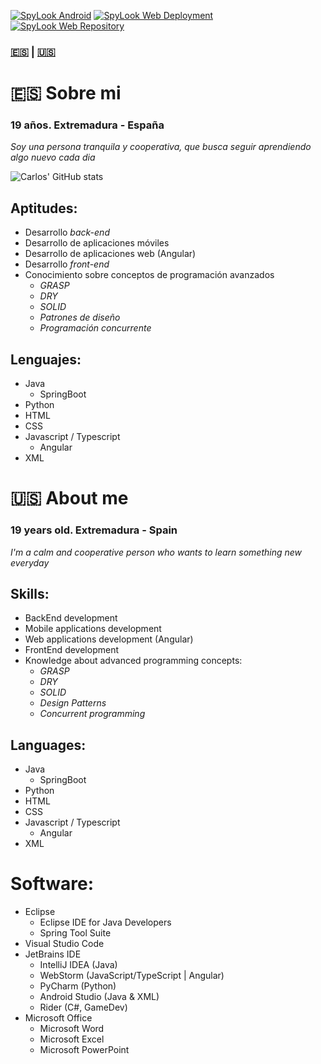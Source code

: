 
[![SpyLook Android](https://img.shields.io/badge/SpyLook%20-%20Android%20-%20green?logo=android&logoColor=green&labelColor=black)](https://github.com/cdominguezh06/spylook)
[![SpyLook Web Deployment](https://img.shields.io/badge/SpyLook%20Web%20-%20Deployment-%20black?logo=angular&logoColor=red&labelColor=purple)](https://imcoguu.github.io/spylook-web/)
[![SpyLook Web Repository](https://img.shields.io/badge/SpyLook%20Web%20-%20Repository%20-%20blue?logo=github&labelColor=black)](https://github.com/cdominguezh06/spylook-web/)

### [🇪🇸](#sobre-mi) | [🇺🇸](#about-me)

# 🇪🇸 Sobre mi

### 19 años. Extremadura - España
*Soy una persona tranquila y cooperativa, que busca seguir aprendiendo algo nuevo cada dia*   

![Carlos' GitHub stats](https://github-readme-stats.vercel.app/api?username=cdominguezh06&show_icons=true&theme=dark)
	
## Aptitudes:
- Desarrollo *back-end*
- Desarrollo de aplicaciones móviles
- Desarrollo de aplicaciones web (Angular)
- Desarrollo *front-end*
- Conocimiento sobre conceptos de programación avanzados                          
	- *GRASP*
	- *DRY*
	- *SOLID*
	- *Patrones de diseño*
	- *Programación concurrente*

## Lenguajes:
- Java
	- SpringBoot
- Python
- HTML
- CSS
- Javascript / Typescript
	- Angular
- XML


# 🇺🇸 About me
### 19 years old. Extremadura - Spain
*I'm a calm and cooperative person who wants to learn something new everyday*

## Skills:
- BackEnd development
- Mobile applications development
- Web applications development (Angular)
- FrontEnd development
- Knowledge about advanced programming concepts:
	- *GRASP*
	- *DRY*
	- *SOLID*
	- *Design Patterns*
	- *Concurrent programming* 

## Languages:
- Java
	- SpringBoot
- Python
- HTML
- CSS
- Javascript / Typescript
	- Angular
- XML

# Software:
- Eclipse
	- Eclipse IDE for Java Developers
	- Spring Tool Suite
- Visual Studio Code
- JetBrains IDE
	- IntelliJ IDEA (Java)
	- WebStorm (JavaScript/TypeScript | Angular)
	- PyCharm (Python)
	- Android Studio (Java & XML)
	- Rider (C#, GameDev)
- Microsoft Office
	- Microsoft Word
	- Microsoft Excel
	- Microsoft PowerPoint
